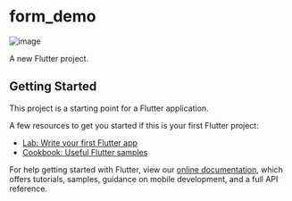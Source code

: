 # form_demo
![image](https://github.com/shaoting0730/Flutter_learn_demo/blob/master/%E5%9F%BA%E7%A1%80Widget/form_demo/%20result.png) <br/>

A new Flutter project.

## Getting Started

This project is a starting point for a Flutter application.

A few resources to get you started if this is your first Flutter project:

- [Lab: Write your first Flutter app](https://flutter.io/docs/get-started/codelab)
- [Cookbook: Useful Flutter samples](https://flutter.io/docs/cookbook)

For help getting started with Flutter, view our 
[online documentation](https://flutter.io/docs), which offers tutorials, 
samples, guidance on mobile development, and a full API reference.
